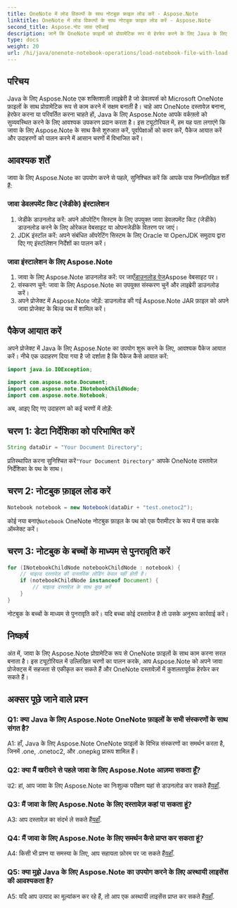 ```yaml
---
title: OneNote में लोड विकल्पों के साथ नोटबुक फ़ाइल लोड करें - Aspose.Note
linktitle: OneNote में लोड विकल्पों के साथ नोटबुक फ़ाइल लोड करें - Aspose.Note
second_title: Aspose.नोट जावा एपीआई
description: जानें कि OneNote फ़ाइलों को प्रोग्रामेटिक रूप से हेरफेर करने के लिए Java के लिए Aspose.Note का उपयोग कैसे करें। अभी हमारे व्यापक ट्यूटोरियल के साथ शुरुआत करें।
type: docs
weight: 20
url: /hi/java/onenote-notebook-operations/load-notebook-file-with-load-options/
---
```

## परिचय

Java के लिए Aspose.Note एक शक्तिशाली लाइब्रेरी है जो डेवलपर्स को Microsoft OneNote फ़ाइलों के साथ प्रोग्रामेटिक रूप से काम करने में सक्षम बनाती है। चाहे आप OneNote दस्तावेज़ बनाना, हेरफेर करना या परिवर्तित करना चाहते हों, Java के लिए Aspose.Note आपके वर्कफ़्लो को सुव्यवस्थित करने के लिए आवश्यक उपकरण प्रदान करता है। इस ट्यूटोरियल में, हम यह पता लगाएंगे कि जावा के लिए Aspose.Note के साथ कैसे शुरुआत करें, पूर्वापेक्षाओं को कवर करें, पैकेज आयात करें और उदाहरणों को पालन करने में आसान चरणों में विभाजित करें।

## आवश्यक शर्तें

जावा के लिए Aspose.Note का उपयोग करने से पहले, सुनिश्चित करें कि आपके पास निम्नलिखित शर्तें हैं:

### जावा डेवलपमेंट किट (जेडीके) इंस्टालेशन

1. जेडीके डाउनलोड करें: अपने ऑपरेटिंग सिस्टम के लिए उपयुक्त जावा डेवलपमेंट किट (जेडीके) डाउनलोड करने के लिए ओरेकल वेबसाइट या ओपनजेडीके वितरण पर जाएं।
2. JDK इंस्टॉल करें: अपने संबंधित ऑपरेटिंग सिस्टम के लिए Oracle या OpenJDK समुदाय द्वारा दिए गए इंस्टॉलेशन निर्देशों का पालन करें।

### जावा इंस्टालेशन के लिए Aspose.Note

1.  जावा के लिए Aspose.Note डाउनलोड करें: पर जाएँ[डाउनलोड पेज](https://releases.aspose.com/note/java/)Aspose वेबसाइट पर।
2. संस्करण चुनें: जावा के लिए Aspose.Note का उपयुक्त संस्करण चुनें और लाइब्रेरी डाउनलोड करें।
3. अपने प्रोजेक्ट में Aspose.Note जोड़ें: डाउनलोड की गई Aspose.Note JAR फ़ाइल को अपने जावा प्रोजेक्ट के बिल्ड पथ में शामिल करें।

## पैकेज आयात करें

अपने प्रोजेक्ट में Java के लिए Aspose.Note का उपयोग शुरू करने के लिए, आवश्यक पैकेज आयात करें। नीचे एक उदाहरण दिया गया है जो दर्शाता है कि पैकेज कैसे आयात करें:

```java
import java.io.IOException;

import com.aspose.note.Document;
import com.aspose.note.INotebookChildNode;
import com.aspose.note.Notebook;
```

अब, आइए दिए गए उदाहरण को कई चरणों में तोड़ें:

## चरण 1: डेटा निर्देशिका को परिभाषित करें

```java
String dataDir = "Your Document Directory";
```

 प्रतिस्थापित करना सुनिश्चित करें`"Your Document Directory"` आपके OneNote दस्तावेज़ निर्देशिका के पथ के साथ।

## चरण 2: नोटबुक फ़ाइल लोड करें

```java
Notebook notebook = new Notebook(dataDir + "test.onetoc2");
```

 कोई नया बनाएं`Notebook` OneNote नोटबुक फ़ाइल के पथ को एक पैरामीटर के रूप में पास करके ऑब्जेक्ट करें।

## चरण 3: नोटबुक के बच्चों के माध्यम से पुनरावृति करें

```java
for (INotebookChildNode notebookChildNode : notebook) {
    // चाइल्ड दस्तावेज़ की वास्तविक लोडिंग केवल यहीं होती है।
    if (notebookChildNode instanceof Document) {
        // चाइल्ड दस्तावेज़ के साथ कुछ करें
    }
}
```

नोटबुक के बच्चों के माध्यम से पुनरावृति करें। यदि बच्चा कोई दस्तावेज है तो उसके अनुरूप कार्रवाई करें।

## निष्कर्ष

अंत में, जावा के लिए Aspose.Note प्रोग्रामेटिक रूप से OneNote फ़ाइलों के साथ काम करना सरल बनाता है। इस ट्यूटोरियल में उल्लिखित चरणों का पालन करके, आप Aspose.Note को अपने जावा प्रोजेक्ट्स में सहजता से एकीकृत कर सकते हैं और OneNote दस्तावेज़ों में कुशलतापूर्वक हेरफेर कर सकते हैं।

## अक्सर पूछे जाने वाले प्रश्न

### Q1: क्या Java के लिए Aspose.Note OneNote फ़ाइलों के सभी संस्करणों के साथ संगत है?

A1: हाँ, Java के लिए Aspose.Note OneNote फ़ाइलों के विभिन्न संस्करणों का समर्थन करता है, जिनमें .one, .onetoc2, और .onepkg प्रारूप शामिल हैं।

### Q2: क्या मैं खरीदने से पहले जावा के लिए Aspose.Note आज़मा सकता हूँ?

 उ2: हां, आप जावा के लिए Aspose.Note का निःशुल्क परीक्षण यहां से डाउनलोड कर सकते हैं[यहाँ](https://releases.aspose.com/).

### Q3: मैं जावा के लिए Aspose.Note के लिए दस्तावेज़ कहां पा सकता हूं?

 A3: आप दस्तावेज़ का संदर्भ ले सकते हैं[यहाँ](https://reference.aspose.com/note/java/).

### Q4: मैं जावा के लिए Aspose.Note के लिए समर्थन कैसे प्राप्त कर सकता हूं?

 A4: किसी भी प्रश्न या समस्या के लिए, आप सहायता फ़ोरम पर जा सकते हैं[यहाँ](https://forum.aspose.com/c/note/28).

### Q5: क्या मुझे Java के लिए Aspose.Note का उपयोग करने के लिए अस्थायी लाइसेंस की आवश्यकता है?

 A5: यदि आप उत्पाद का मूल्यांकन कर रहे हैं, तो आप एक अस्थायी लाइसेंस प्राप्त कर सकते हैं[यहाँ](https://purchase.aspose.com/temporary-license/).